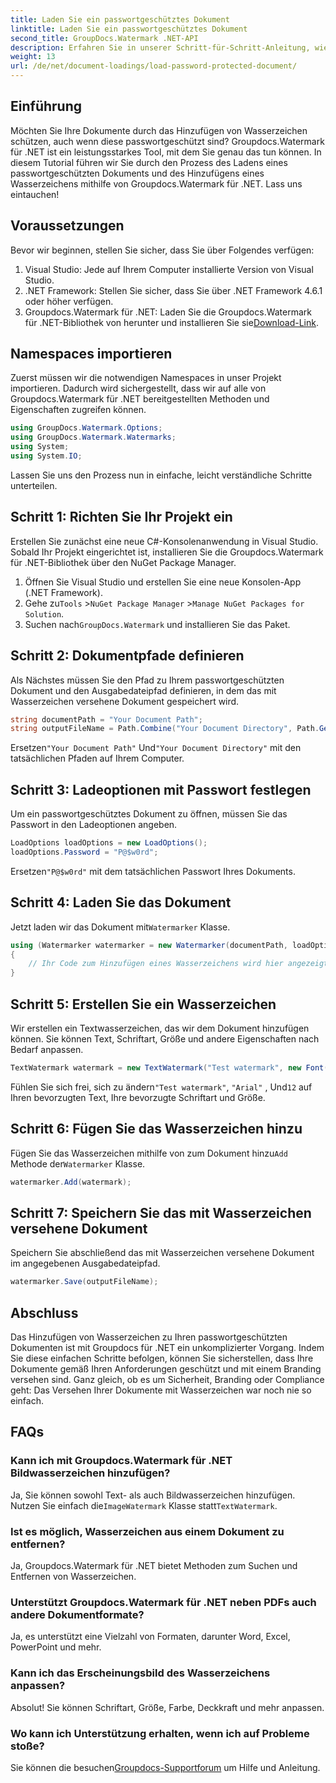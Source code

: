 ```yaml
---
title: Laden Sie ein passwortgeschütztes Dokument
linktitle: Laden Sie ein passwortgeschütztes Dokument
second_title: GroupDocs.Watermark .NET-API
description: Erfahren Sie in unserer Schritt-für-Schritt-Anleitung, wie Sie mit Groupdocs for .NET Wasserzeichen zu passwortgeschützten Dokumenten hinzufügen. Sichern und kennzeichnen Sie Ihre Dateien ganz einfach.
weight: 13
url: /de/net/document-loadings/load-password-protected-document/
---
```

## Einführung
Möchten Sie Ihre Dokumente durch das Hinzufügen von Wasserzeichen schützen, auch wenn diese passwortgeschützt sind? Groupdocs.Watermark für .NET ist ein leistungsstarkes Tool, mit dem Sie genau das tun können. In diesem Tutorial führen wir Sie durch den Prozess des Ladens eines passwortgeschützten Dokuments und des Hinzufügens eines Wasserzeichens mithilfe von Groupdocs.Watermark für .NET. Lass uns eintauchen!
## Voraussetzungen
Bevor wir beginnen, stellen Sie sicher, dass Sie über Folgendes verfügen:
1. Visual Studio: Jede auf Ihrem Computer installierte Version von Visual Studio.
2. .NET Framework: Stellen Sie sicher, dass Sie über .NET Framework 4.6.1 oder höher verfügen.
3. Groupdocs.Watermark für .NET: Laden Sie die Groupdocs.Watermark für .NET-Bibliothek von herunter und installieren Sie sie[Download-Link](https://releases.groupdocs.com/Watermark/net/).
## Namespaces importieren
Zuerst müssen wir die notwendigen Namespaces in unser Projekt importieren. Dadurch wird sichergestellt, dass wir auf alle von Groupdocs.Watermark für .NET bereitgestellten Methoden und Eigenschaften zugreifen können.
```csharp
using GroupDocs.Watermark.Options;
using GroupDocs.Watermark.Watermarks;
using System;
using System.IO;
```
Lassen Sie uns den Prozess nun in einfache, leicht verständliche Schritte unterteilen.
## Schritt 1: Richten Sie Ihr Projekt ein
Erstellen Sie zunächst eine neue C#-Konsolenanwendung in Visual Studio. Sobald Ihr Projekt eingerichtet ist, installieren Sie die Groupdocs.Watermark für .NET-Bibliothek über den NuGet Package Manager.
1. Öffnen Sie Visual Studio und erstellen Sie eine neue Konsolen-App (.NET Framework).
2.  Gehe zu`Tools` >`NuGet Package Manager` >`Manage NuGet Packages for Solution`.
3.  Suchen nach`GroupDocs.Watermark` und installieren Sie das Paket.
## Schritt 2: Dokumentpfade definieren
Als Nächstes müssen Sie den Pfad zu Ihrem passwortgeschützten Dokument und den Ausgabedateipfad definieren, in dem das mit Wasserzeichen versehene Dokument gespeichert wird.
```csharp
string documentPath = "Your Document Path";
string outputFileName = Path.Combine("Your Document Directory", Path.GetFileName(documentPath));
```
 Ersetzen`"Your Document Path"` Und`"Your Document Directory"` mit den tatsächlichen Pfaden auf Ihrem Computer.
## Schritt 3: Ladeoptionen mit Passwort festlegen
Um ein passwortgeschütztes Dokument zu öffnen, müssen Sie das Passwort in den Ladeoptionen angeben.
```csharp
LoadOptions loadOptions = new LoadOptions();
loadOptions.Password = "P@$w0rd";
```
 Ersetzen`"P@$w0rd"` mit dem tatsächlichen Passwort Ihres Dokuments.
## Schritt 4: Laden Sie das Dokument
 Jetzt laden wir das Dokument mit`Watermarker` Klasse.
```csharp
using (Watermarker watermarker = new Watermarker(documentPath, loadOptions))
{
    // Ihr Code zum Hinzufügen eines Wasserzeichens wird hier angezeigt
}
```
## Schritt 5: Erstellen Sie ein Wasserzeichen
Wir erstellen ein Textwasserzeichen, das wir dem Dokument hinzufügen können. Sie können Text, Schriftart, Größe und andere Eigenschaften nach Bedarf anpassen.
```csharp
TextWatermark watermark = new TextWatermark("Test watermark", new Font("Arial", 12));
```
 Fühlen Sie sich frei, sich zu ändern`"Test watermark"`, `"Arial"` , Und`12` auf Ihren bevorzugten Text, Ihre bevorzugte Schriftart und Größe.
## Schritt 6: Fügen Sie das Wasserzeichen hinzu
 Fügen Sie das Wasserzeichen mithilfe von zum Dokument hinzu`Add` Methode der`Watermarker` Klasse.
```csharp
watermarker.Add(watermark);
```
## Schritt 7: Speichern Sie das mit Wasserzeichen versehene Dokument
Speichern Sie abschließend das mit Wasserzeichen versehene Dokument im angegebenen Ausgabedateipfad.
```csharp
watermarker.Save(outputFileName);
```
## Abschluss
Das Hinzufügen von Wasserzeichen zu Ihren passwortgeschützten Dokumenten ist mit Groupdocs für .NET ein unkomplizierter Vorgang. Indem Sie diese einfachen Schritte befolgen, können Sie sicherstellen, dass Ihre Dokumente gemäß Ihren Anforderungen geschützt und mit einem Branding versehen sind. Ganz gleich, ob es um Sicherheit, Branding oder Compliance geht: Das Versehen Ihrer Dokumente mit Wasserzeichen war noch nie so einfach.
## FAQs
### Kann ich mit Groupdocs.Watermark für .NET Bildwasserzeichen hinzufügen?
 Ja, Sie können sowohl Text- als auch Bildwasserzeichen hinzufügen. Nutzen Sie einfach die`ImageWatermark` Klasse statt`TextWatermark`.
### Ist es möglich, Wasserzeichen aus einem Dokument zu entfernen?
Ja, Groupdocs.Watermark für .NET bietet Methoden zum Suchen und Entfernen von Wasserzeichen.
### Unterstützt Groupdocs.Watermark für .NET neben PDFs auch andere Dokumentformate?
Ja, es unterstützt eine Vielzahl von Formaten, darunter Word, Excel, PowerPoint und mehr.
### Kann ich das Erscheinungsbild des Wasserzeichens anpassen?
Absolut! Sie können Schriftart, Größe, Farbe, Deckkraft und mehr anpassen.
### Wo kann ich Unterstützung erhalten, wenn ich auf Probleme stoße?
 Sie können die besuchen[Groupdocs-Supportforum](https://forum.groupdocs.com/c/watermark/19) um Hilfe und Anleitung.